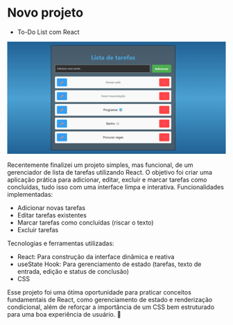 # Novo projeto

- To-Do List com React

<img src="/vite-project/public/img/Lista de tarefas.png"></img>

Recentemente finalizei um projeto simples, mas funcional, de um gerenciador de lista de tarefas utilizando React. O objetivo foi criar uma aplicação prática para adicionar, editar, excluir e marcar tarefas como concluídas, tudo isso com uma interface limpa e interativa.
Funcionalidades implementadas:

- Adicionar novas tarefas
- Editar tarefas existentes
- Marcar tarefas como concluídas (riscar o texto)
- Excluir tarefas

Tecnologias e ferramentas utilizadas:

- React: Para construção da interface dinâmica e reativa
- useState Hook: Para gerenciamento de estado (tarefas, texto de entrada, edição e status de conclusão)
- CSS

Esse projeto foi uma ótima oportunidade para praticar conceitos fundamentais de React, como gerenciamento de estado e renderização condicional, além de reforçar a importância de um CSS bem estruturado para uma boa experiência de usuário. 🚀
